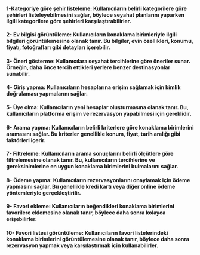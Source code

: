 #### 1-Kategoriye göre şehir listeleme: Kullanıcıların belirli kategorilere göre şehirleri listeleyebilmesini sağlar, böylece seyahat planlarını yaparken ilgili kategorilere göre şehirleri karşılaştırabilirler.

#### 2- Ev bilgisi görüntüleme: Kullanıcıların konaklama birimleriyle ilgili bilgileri görüntülemesine olanak tanır. Bu bilgiler, evin özellikleri, konumu, fiyatı, fotoğrafları gibi detayları içerebilir.

#### 3- Öneri gösterme: Kullanıcılara seyahat tercihlerine göre öneriler sunar. Örneğin, daha önce tercih ettikleri yerlere benzer destinasyonlar sunabilir.

#### 4- Giriş yapma: Kullanıcıların hesaplarına erişim sağlamak için kimlik doğrulaması yapmalarını sağlar.

#### 5- Üye olma: Kullanıcıların yeni hesaplar oluşturmasına olanak tanır. Bu, kullanıcıların platforma erişim ve rezervasyon yapabilmesi için gereklidir.

#### 6- Arama yapma: Kullanıcıların belirli kriterlere göre konaklama birimlerini aramasını sağlar. Bu kriterler genellikle konum, fiyat, tarih aralığı gibi faktörleri içerir.

#### 7- Filtreleme: Kullanıcıların arama sonuçlarını belirli ölçütlere göre filtrelemesine olanak tanır. Bu, kullanıcıların tercihlerine ve gereksinimlerine en uygun konaklama birimlerini bulmalarını sağlar.

#### 8- Ödeme yapma: Kullanıcıların rezervasyonlarını onaylamak için ödeme yapmasını sağlar. Bu genellikle kredi kartı veya diğer online ödeme yöntemleriyle gerçekleştirilir.

#### 9- Favori ekleme: Kullanıcıların beğendikleri konaklama birimlerini favorilere eklemesine olanak tanır, böylece daha sonra kolayca erişebilirler.

#### 10- Favori listesi görüntüleme: Kullanıcıların favori listelerindeki konaklama birimlerini görüntülemesine olanak tanır, böylece daha sonra rezervasyon yapmak veya karşılaştırmak için kullanabilirler.












